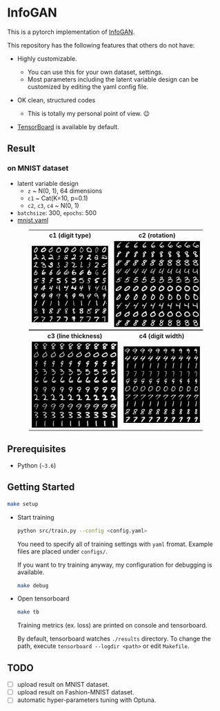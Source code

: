 # InfoGAN

This is a pytorch implementation of [InfoGAN](https://papers.nips.cc/paper/6399-infogan-interpretable-representation-learning-by-information-maximizing-generative-adversarial-nets).

This repository has the following features that others do not have:

- Highly customizable.
  - You can use this for your own dataset, settings.
  - Most parameters including the latent variable design can be customized by editing the yaml config file.

- OK clean, structured codes
  - This is totally my personal point of view. :wink:

- [TensorBoard](https://www.tensorflow.org/tensorboard) is available by default.

## Result

### on MNIST dataset

- latent variable design
  - `z` ~ N(0, 1), 64 dimensions
  - `c1` ~ Cat(K=10, p=0.1)
  - `c2`, `c3`, `c4` ~ N(0, 1)
- `batchsize`: 300, `epochs`: 500 
- [mnist.yaml](configs/mnist.yaml)



<table style="width: 80%; margin: 0 auto; text-align: center;">
  <tr>
  	<th style="text-align: center;">c1 (digit type)</th>
  	<th style="text-align: center;">c2 (rotation)</th>
  </tr>
  <tr>
    <td><img src="results/mnist/images/c1.jpg" width="100%" alt="mnist_c1_image"></td>
    <td><img src="results/mnist/images/c2.jpg" width="100%" alt="mnist_c2_image"></td>
  </tr>
</table>

<table style="width: 80%; margin: 0 auto; text-align: center;">
  <tr>
  	<th style="text-align: center;">c3 (line thickness)</th>
  	<th style="text-align: center;">c4 (digit width)</th>
  </tr>
  <tr>
    <td><img src="results/mnist/images/c3.jpg" width="100%" alt="mnist_c4_image"></td>
    <td><img src="results/mnist/images/c4.jpg" width="100%" alt="mnist_c5_image"></td>
  </tr>
</table>

## Prerequisites

- Python (`~3.6`)

## Getting Started

```sh
make setup
```

- Start training

  ```sh
  python src/train.py --config <config.yaml>
  ```

  You need to specify all of training settings with `yaml` fromat. Example files are placed under `configs/`.

  If you want to try training anyway, my configuration for debugging is available.

  ```sh
  make debug
  ```

- Open tensorboard

  ```sh
  make tb
  ```
  Training metrics (ex. loss) are printed on console and tensorboard.

  By default, tensorboard watches `./results` directory. To change the path, execute `tensorboard --logdir <path>` or edit `Makefile`.


## TODO

- [ ] upload result on MNIST dataset.
- [ ] upload result on Fashion-MNIST dataset.
- [ ] automatic hyper-parameters tuning with Optuna.
